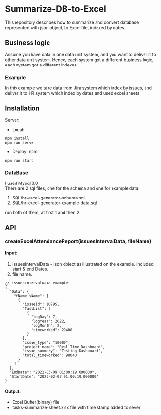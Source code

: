 # Summarize-DB-to-Excel
This repository describes how to summarize and convert database represented with json object, to Excel file, indexed by dates.
## Business logic
Assume you have data in one data unit system, and you want to deliver it to other data unit system.
Hence, each system got a different business logic, each system got a different indexes.
### Example
In this example we take data from Jira system which index by issues, and deliver it to HR system which index by dates and used excel sheets

## Installation
Server:
- Local:

```
npm install
npm run serve
```
- Deploy:
  npm
```
npm run start
```
### DataBase
I used Mysql 8.0 <br>
There are 2 sql files, one for the schema and one for example data:
1. SQL/hr-excel-generator-schema.sql
2. SQL/hr-excel-generator-example-data.sql

run both of them, at first 1 and then 2

## API
### createExcelAttendanceReport(issuesIntervalData, fileName)
#### Input:
1. issuesIntervalData - json object as illustrated on the example, included start & end Dates.
2. file name.
```
// issuesIntervalData example:
{
  "Data": {
    "fName.sName": [
      {
        "issueid": 10795,
        "TaskList": [
          {
            "logDay": 7,
            "logYear": 2022,
            "logMonth": 2,
            "timeworked": 29400
          }
        ],
        "issue_type": "10000",
        "project_name": "Real Time Dashboard",
        "issue_summary": "Testing Dashboard",
        "total_timeworked": 98040
      }
    ]
  },
  "EndDate": "2022-03-09 01:00:19.000000",
  "StartDate": "2022-02-07 01:00:19.000000"
}
```
#### Output:
- Excel Buffer(binary) file
- tasks-summarize-sheet.xlsx file with time stamp added to sever

